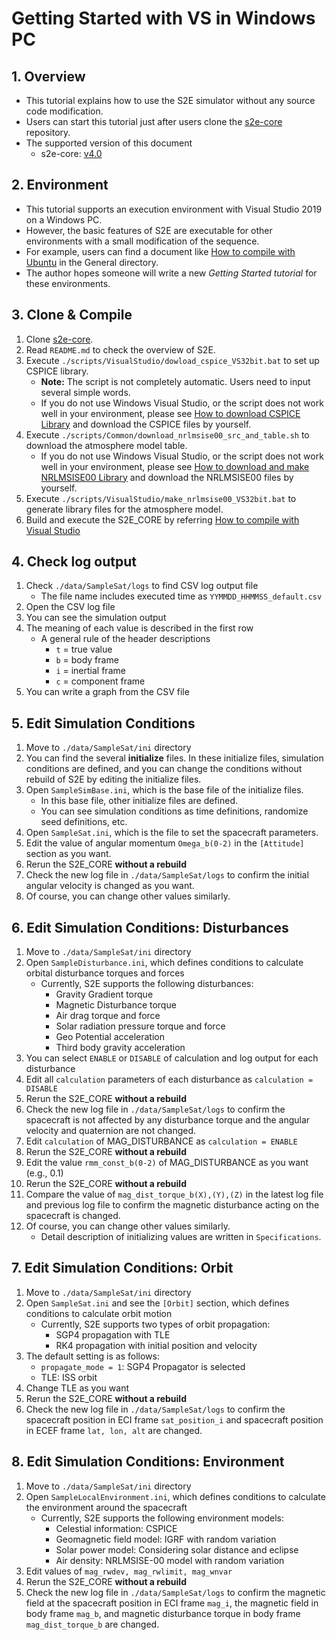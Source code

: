 # Getting Started with VS in Windows PC

## 1.  Overview

- This tutorial explains how to use the S2E simulator without any source code modification.   
- Users can start this tutorial just after users clone the [s2e-core](https://github.com/ut-issl/s2e-core) repository. 
- The supported version of this document
  - s2e-core: [v4.0](https://github.com/ut-issl/s2e-core/releases/tag/v4.0)
  
## 2. Environment
- This tutorial supports an execution environment with Visual Studio 2019 on a Windows PC.  
- However, the basic features of S2E are executable for other environments with a small modification of the sequence. 
- For example, users can find a document like [How to compile with Ubuntu](../General/HowToCompileWithUbuntuInDocker.md) in the General directory.
- The author hopes someone will write a new *Getting Started tutorial* for these environments.

## 3. Clone & Compile
1. Clone [s2e-core](https://github.com/ut-issl/s2e-core).  
2. Read `README.md` to check the overview of S2E.
3. Execute `./scripts/VisualStudio/dowload_cspice_VS32bit.bat` to set up CSPICE library.
   - **Note:** The script is not completely automatic. Users need to input several simple words.  
   - If you do not use Windows Visual Studio, or the script does not work well in your environment, please see  [How to download CSPICE Library](../General/HowToDwnloadCSPCElibrary.md) and download the CSPICE files by yourself.
4. Execute `./scripts/Common/download_nrlmsise00_src_and_table.sh` to download the atmosphere model table.
   - If you do not use Windows Visual Studio, or the script does not work well in your environment, please see  [How to download and make NRLMSISE00 Library](../General/HowToDownloadNRLMSISE00library.md) and download the NRLMSISE00 files by yourself.
4. Execute `./scripts/VisualStudio/make_nrlmsise00_VS32bit.bat` to generate library files for the atmosphere model.
4. Build and execute the S2E_CORE by referring [How to compile with Visual Studio](../General/HowToCompileWithVisualStudio.md)  

## 4. Check log output

1. Check `./data/SampleSat/logs` to find CSV log output file  
   - The file name includes executed time as `YYMMDD_HHMMSS_default.csv`  
2. Open the CSV log file  
3. You can see the simulation output  
4. The meaning of each value is described in the first row  
   - A general rule of the header descriptions  
     - `t` = true value   
     - `b` = body frame  
     - `i` = inertial frame  
     - `c` = component frame  
5. You can write a graph from the CSV file  
   
## 5. Edit Simulation Conditions

1.  Move to `./data/SampleSat/ini`  directory  
2.  You can find the several **initialize** files. In these initialize files, simulation conditions are defined, and you can change the conditions without rebuild of S2E by editing the initialize files.
3.  Open `SampleSimBase.ini`, which is the base file of the initialize files.
    - In this base file, other initialize files are defined.
    - You can see simulation conditions as time definitions, randomize seed definitions, etc. 
4.  Open `SampleSat.ini`, which is the file to set the spacecraft parameters.
4.  Edit the value of angular momentum `Omega_b(0-2)` in the `[Attitude]` section as you want.
5.  Rerun the S2E_CORE **without a rebuild**
6.  Check the new log file in `./data/SampleSat/logs` to confirm the initial angular velocity is changed as you want.
7.  Of course, you can change other values similarly.

## 6. Edit Simulation Conditions: Disturbances

1.  Move to `./data/SampleSat/ini`  directory  
2.  Open `SampleDisturbance.ini`, which defines conditions to calculate orbital disturbance torques and forces
    - Currently, S2E supports the following disturbances:
      - Gravity Gradient torque
      - Magnetic Disturbance torque
      - Air drag torque and force
      - Solar radiation pressure torque and force
      - Geo Potential acceleration
      - Third body gravity acceleration
3.  You can select `ENABLE` or `DISABLE` of calculation and log output for each disturbance
4.   Edit all `calculation` parameters of each disturbance as `calculation = DISABLE`
5.  Rerun the S2E_CORE **without a rebuild**
6.  Check the new log file in `./data/SampleSat/logs` to confirm the spacecraft is not affected by any disturbance torque and the angular velocity and quaternion are not changed.
7.  Edit  `calculation` of MAG_DISTURBANCE as `calculation = ENABLE`
8.  Rerun the S2E_CORE **without a rebuild**
9.  Edit the value `rmm_const_b(0-2)` of MAG_DISTURBANCE as you want (e.g., 0.1)
10.  Rerun the S2E_CORE **without a rebuild**
11.  Compare the value of `mag_dist_torque_b(X),(Y),(Z)` in the latest log file and previous log file to confirm the magnetic disturbance acting on the spacecraft is changed.
12.  Of course, you can change other values similarly.
     - Detail description of initializing values are written in `Specifications`.

## 7. Edit Simulation Conditions: Orbit

1.  Move to `./data/SampleSat/ini`  directory  
2.  Open `SampleSat.ini` and see the `[Orbit]` section, which defines conditions to calculate orbit motion
    - Currently, S2E supports two types of orbit propagation:
      - SGP4 propagation with TLE
      - RK4 propagation with initial position and velocity
3.  The default setting is as follows:
    - `propagate_mode = 1`: SGP4 Propagator is selected
    - TLE: ISS orbit
4.  Change TLE as you want
5.  Rerun the S2E_CORE **without a rebuild**
6.  Check the new log file in `./data/SampleSat/logs` to confirm the spacecraft position in ECI frame `sat_position_i` and spacecraft position in ECEF frame `lat, lon, alt` are changed.

## 8. Edit Simulation Conditions: Environment

1.  Move to `./data/SampleSat/ini`  directory  
2.  Open `SampleLocalEnvironment.ini`, which defines conditions to calculate the environment around the spacecraft
    - Currently, S2E supports the following environment models:
      - Celestial information: CSPICE
      - Geomagnetic field model: IGRF with random variation
      - Solar power model: Considering solar distance and eclipse
      - Air density: NRLMSISE-00 model with random variation
3.  Edit values of `mag_rwdev, mag_rwlimit, mag_wnvar` 
4.  Rerun the S2E_CORE **without a rebuild**
5.  Check the new log file in `./data/SampleSat/logs` to confirm the magnetic field at the spacecraft position in ECI frame `mag_i`, the magnetic field in body frame `mag_b`, and magnetic disturbance torque in body frame `mag_dist_torque_b` are changed.
